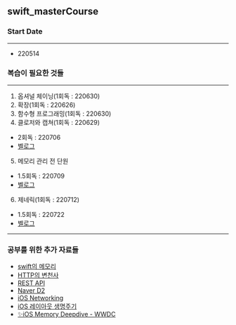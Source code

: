 ## swift_masterCourse

### Start Date
---
- 220514

### 복습이 필요한 것들
---
1. 옵셔널 체이닝(1회독 : 220630)
2. 확장(1회독 : 220626)
3. 함수형 프로그래밍(1회독 : 220630)
4. 클로저와 캡쳐(1회독 : 220629)
  - 2회독 : 220706
  - [벨로그](https://velog.io/@valse/TIL-%ED%81%B4%EB%A1%9C%EC%A0%80)
5. 메모리 관리 전 단원
  - 1.5회독 : 220709
  - [벨로그](https://velog.io/@valse/TIL-%EB%A9%94%EB%AA%A8%EB%A6%AC-%EA%B4%80%EB%A6%AC%EB%8A%94-%EB%82%AD%EB%A7%8C%EC%A0%81%EC%9D%B4%EB%8B%A4.-1)
6. 제네릭(1회독 : 220712)
  - 1.5회독 : 220722
  - [벨로그](https://velog.io/@valse/TIL-%EC%A0%9C%EB%84%A4%EB%A6%AD%EA%B3%BC-%EC%97%B0%EA%B4%80-%ED%83%80%EC%9E%85)

---

### 공부를 위한 추가 자료들
- [swift의 메모리](https://stackoverflow.com/questions/27441456/swift-stack-and-heap-understanding)
- [HTTP의 변천사](https://www.youtube.com/watch?v=mQAsKYMzQaU)
- [REST API](https://www.youtube.com/watch?v=RP_f5dMoHFc)
- [Naver D2](https://tv.naver.com/naverd2/playlists)
- [iOS Networking](https://techblog.woowahan.com/2704/)
- [iOS 레이아웃 생명주기](https://medium.com/mj-studio/%EB%B2%88%EC%97%AD-ios-%EB%A0%88%EC%9D%B4%EC%95%84%EC%9B%83%EC%9D%98-%EB%AF%B8%EC%8A%A4%ED%84%B0%EB%A6%AC%EB%A5%BC-%ED%8C%8C%ED%97%A4%EC%B9%98%EB%8B%A4-2cfa99e942f9)
- [✨iOS Memory Deepdive - WWDC](https://developer.apple.com/videos/play/wwdc2018/416/)
